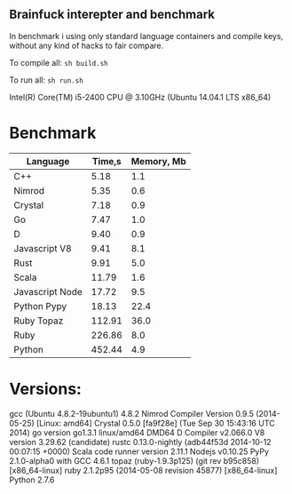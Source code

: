 Brainfuck interepter and benchmark
----------------------------------

In benchmark i using only standard language containers and compile keys, without any kind of hacks to fair compare.

To compile all: `sh build.sh`

To run all: `sh run.sh`

Intel(R) Core(TM) i5-2400 CPU @ 3.10GHz (Ubuntu 14.04.1 LTS x86_64)

# Benchmark

| Language        | Time,s  | Memory, Mb |
| --------------- | ------- | ---------- |
| C++             | 5.18    | 1.1        |
| Nimrod          | 5.35    | 0.6        |
| Crystal         | 7.18    | 0.9        |
| Go              | 7.47    | 1.0        |
| D               | 9.40    | 0.9        |
| Javascript V8   | 9.41    | 8.1        |
| Rust            | 9.91    | 5.0        |
| Scala           | 11.79   | 1.6        |
| Javascript Node | 17.72   | 9.5        |
| Python Pypy     | 18.13   | 22.4       |
| Ruby Topaz      | 112.91  | 36.0       |
| Ruby            | 226.86  | 8.0        |
| Python          | 452.44  | 4.9        |


# Versions:

gcc (Ubuntu 4.8.2-19ubuntu1) 4.8.2
Nimrod Compiler Version 0.9.5 (2014-05-25) [Linux: amd64]
Crystal 0.5.0 [fa9f28e] (Tue Sep 30 15:43:16 UTC 2014)
go version go1.3.1 linux/amd64
DMD64 D Compiler v2.066.0
V8 version 3.29.62 (candidate)
rustc 0.13.0-nightly (adb44f53d 2014-10-12 00:07:15 +0000)
Scala code runner version 2.11.1
Nodejs v0.10.25
PyPy 2.1.0-alpha0 with GCC 4.6.1
topaz (ruby-1.9.3p125) (git rev b95c858) [x86_64-linux]
ruby 2.1.2p95 (2014-05-08 revision 45877) [x86_64-linux]
Python 2.7.6
